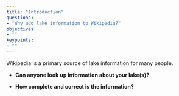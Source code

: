 ```yaml
---
title: "Introduction"
questions:
- "Why add lake information to Wikipedia?"
objectives:
- ""
keypoints:
- ""
---
```




Wikipedia is a primary source of lake information for many people. 

* **Can anyone look up information about your lake(s)?**

* **How complete and correct is the information?**
